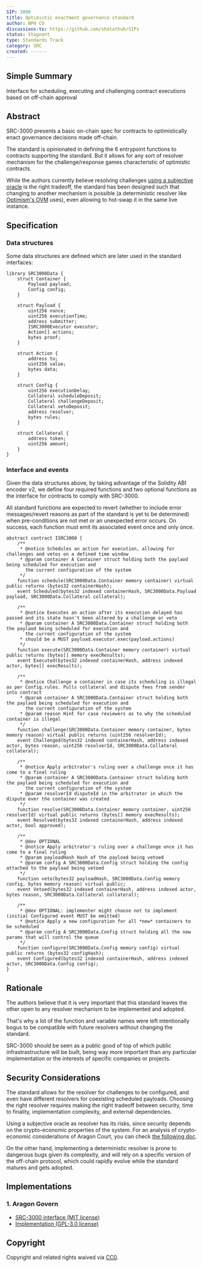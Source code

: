 ```yaml
---
SIP: 3000
title: Optimistic enactment governance standard
author: NPH CO
discussions-to: https://github.com/shatathub/SIPs
status: Stagnant
type: Standards Track
category: SRC
created: ------
---
```


## Simple Summary

Interface for scheduling, executing and challenging contract executions based on off-chain approval

## Abstract

SRC-3000 presents a basic on-chain spec for contracts to optimistically enact governance decisions made off-chain.

The standard is opinionated in defining the 6 entrypoint functions to contracts supporting the standard. But it allows for any sort of resolver mechanism for the challenge/response games characteristic of optimistic contracts.

While the authors currently believe resolving challenges [using a subjective oracle](https://aragon.org/blog/snapshot) is the right tradeoff, the standard has been designed such that changing to another mechanism is possible (a deterministic resolver like [Optimism's OVM](https://optimism.io) uses), even allowing to hot-swap it in the same live instance.

## Specification

### Data structures

Some data structures are defined which are later used in the standard interfaces:

```solidity
library SRC3000Data {
    struct Container {
        Payload payload;
        Config config;
    }

    struct Payload {
        uint256 nonce;
        uint256 executionTime;
        address submitter;
        ISRC3000Executor executor;
        Action[] actions;
        bytes proof;
    }

    struct Action {
        address to;
        uint256 value;
        bytes data;
    }

    struct Config {
        uint256 executionDelay;
        Collateral scheduleDeposit;
        Collateral challengeDeposit;
        Collateral vetoDeposit;
        address resolver;
        bytes rules;
    }

    struct Collateral {
        address token;
        uint256 amount;
    }
}
```

### Interface and events

Given the data structures above, by taking advantage of the Solidity ABI encoder v2, we define four required functions and two optional functions as the interface for contracts to comply with SRC-3000.

All standard functions are expected to revert (whether to include error messages/revert reasons as part of the standard is yet to be determined) when pre-conditions are not met or an unexpected error occurs. On success, each function must emit its associated event once and only once.

```solidity
abstract contract ISRC3000 {
    /**
     * @notice Schedules an action for execution, allowing for challenges and vetos on a defined time window
     * @param container A Container struct holding both the paylaod being scheduled for execution and
       the current configuration of the system
     */
    function schedule(SRC3000Data.Container memory container) virtual public returns (bytes32 containerHash);
    event Scheduled(bytes32 indexed containerHash, SRC3000Data.Payload payload, SRC3000Data.Collateral collateral);

    /**
     * @notice Executes an action after its execution delayed has passed and its state hasn't been altered by a challenge or veto
     * @param container A SRC3000Data.Container struct holding both the paylaod being scheduled for execution and
       the current configuration of the system
     * should be a MUST payload.executor.exec(payload.actions)
     */
    function execute(SRC3000Data.Container memory container) virtual public returns (bytes[] memory execResults);
    event Executed(bytes32 indexed containerHash, address indexed actor, bytes[] execResults);

    /**
     * @notice Challenge a container in case its scheduling is illegal as per Config.rules. Pulls collateral and dispute fees from sender into contract
     * @param container A SRC3000Data.Container struct holding both the paylaod being scheduled for execution and
       the current configuration of the system
     * @param reason Hint for case reviewers as to why the scheduled container is illegal
     */
    function challenge(SRC3000Data.Container memory container, bytes memory reason) virtual public returns (uint256 resolverId);
    event Challenged(bytes32 indexed containerHash, address indexed actor, bytes reason, uint256 resolverId, SRC3000Data.Collateral collateral);

    /**
     * @notice Apply arbitrator's ruling over a challenge once it has come to a final ruling
     * @param container A SRC3000Data.Container struct holding both the paylaod being scheduled for execution and
       the current configuration of the system
     * @param resolverId disputeId in the arbitrator in which the dispute over the container was created
     */
    function resolve(SRC3000Data.Container memory container, uint256 resolverId) virtual public returns (bytes[] memory execResults);
    event Resolved(bytes32 indexed containerHash, address indexed actor, bool approved);

    /**
     * @dev OPTIONAL
     * @notice Apply arbitrator's ruling over a challenge once it has come to a final ruling
     * @param payloadHash Hash of the payload being vetoed
     * @param config A SRC3000Data.Config struct holding the config attached to the payload being vetoed
     */
    function veto(bytes32 payloadHash, SRC3000Data.Config memory config, bytes memory reason) virtual public;
    event Vetoed(bytes32 indexed containerHash, address indexed actor, bytes reason, SRC3000Data.Collateral collateral);

    /**
     * @dev OPTIONAL: implementer might choose not to implement (initial Configured event MUST be emitted)
     * @notice Apply a new configuration for all *new* containers to be scheduled
     * @param config A SRC3000Data.Config struct holding all the new params that will control the queue
     */
    function configure(SRC3000Data.Config memory config) virtual public returns (bytes32 configHash);
    event Configured(bytes32 indexed containerHash, address indexed actor, SRC3000Data.Config config);
}
```

## Rationale

The authors believe that it is very important that this standard leaves the other open to any resolver mechanism to be implemented and adopted.

That's why a lot of the function and variable names were left intentionally bogus to be compatible with future resolvers without changing the standard.

SRC-3000 should be seen as a public good of top of which public infrastrastructure will be built, being way more important than any particular implementation or the interests of specific companies or projects.

## Security Considerations

The standard allows for the resolver for challenges to be configured, and even have different resolvers for coexisting scheduled payloads. Choosing the right resolver requires making the right tradeoff between security, time to finality, implementation complexity, and external dependencies.

Using a subjective oracle as resolver has its risks, since security depends on the crypto-economic properties of the system. For an analysis of crypto-economic considerations of Aragon Court, you can check [the following doc](https://github.com/aragon/aragon-court/tree/master/docs/3-cryptoeconomic-considerations).

On the other hand, implementing a deterministic resolver is prone to dangerous bugs given its complexity, and will rely on a specific version of the off-chain protocol, which could rapidly evolve while the standard matures and gets adopted.

## Implementations

### 1. Aragon Govern

- [SRC-3000 interface (MIT license)](https://github.com/aragon/govern/blob/master/packages/SRC3k)
- [Implementation (GPL-3.0 license)](https://github.com/aragon/govern/blob/master/packages/govern-core)

## Copyright
Copyright and related rights waived via [CC0](../LICENSE.md).
